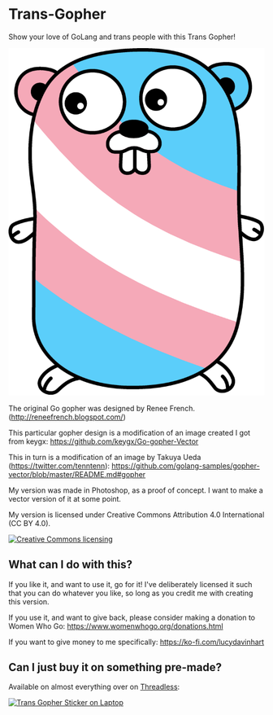 # Trans-Gopher
Show your love of GoLang and trans people with this Trans Gopher!

![Image of Trans Gopher](trans-gopher-diagonal-curve.png)

The original Go gopher was designed by Renee French. (http://reneefrench.blogspot.com/)

This particular gopher design is a modification of an image created I got from keygx:
https://github.com/keygx/Go-gopher-Vector

This in turn is a modification of an image by Takuya Ueda (https://twitter.com/tenntenn):
https://github.com/golang-samples/gopher-vector/blob/master/README.md#gopher


My version was made in Photoshop, as a proof of concept. I want to make a vector version of it at some point.

My version is licensed under Creative Commons Attribution 4.0 International (CC BY 4.0).

<a rel="license" href="http://creativecommons.org/licenses/by/3.0/deed.ja">
	<img alt="Creative Commons licensing" style="border-width:0" src="http://i.creativecommons.org/l/by/3.0/88x31.png" />
</a>


## What can I do with this?

If you like it, and want to use it, go for it! I've deliberately licensed it such that you can do whatever you like, so long as you credit me with creating this version.

If you use it, and want to give back, please consider making a donation to Women Who Go:
https://www.womenwhogo.org/donations.html

If you want to give money to me specifically:
https://ko-fi.com/lucydavinhart

## Can I just buy it on something pre-made?

Available on almost everything over on [Threadless](https://lucydavinhart.threadless.com/designs/trans-gopher/accessories/sticker):


[![Trans Gopher Sticker on Laptop](https://cdn-images.threadless.com/threadless-media/artist_shops/shops/lucydavinhart/products/500370/sticker_clear_2-inch-1538483929-81fbcb93b0c66861de1189ef5d9b6400.png?v=3&d=eyJvbmx5X21ldGEiOiBmYWxzZSwgImZvcmNlIjogZmFsc2UsICJvcHMiOiBbWyJyZXNpemUiLCBbODAwXSwge31dLCBbImNhbnZhc19jZW50ZXJlZCIsIFs4MDAsIDgwMCwgIiNmZmZmZmYiXSwge31dLCBbImVuY29kZSIsIFsianBnIiwgODVdLCB7fV1dfQ==)](https://lucydavinhart.threadless.com/designs/trans-gopher/accessories/sticker)
